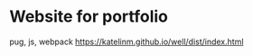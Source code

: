 # Website for portfolio
pug, js, webpack <a href='https://katelinm.github.io/well/dist/index.html' target='_blank'>https://katelinm.github.io/well/dist/index.html</a>
